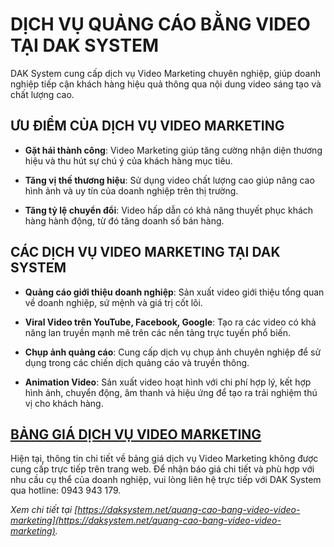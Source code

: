 # DỊCH VỤ QUẢNG CÁO BẰNG VIDEO TẠI DAK SYSTEM

DAK System cung cấp dịch vụ Video Marketing chuyên nghiệp, giúp doanh nghiệp tiếp cận khách hàng hiệu quả thông qua nội dung video sáng tạo và chất lượng cao.

## ƯU ĐIỂM CỦA DỊCH VỤ VIDEO MARKETING

- **Gặt hái thành công**: Video Marketing giúp tăng cường nhận diện thương hiệu và thu hút sự chú ý của khách hàng mục tiêu.

- **Tăng vị thế thương hiệu**: Sử dụng video chất lượng cao giúp nâng cao hình ảnh và uy tín của doanh nghiệp trên thị trường.

- **Tăng tỷ lệ chuyển đổi**: Video hấp dẫn có khả năng thuyết phục khách hàng hành động, từ đó tăng doanh số bán hàng.

## CÁC DỊCH VỤ VIDEO MARKETING TẠI DAK SYSTEM

- **Quảng cáo giới thiệu doanh nghiệp**: Sản xuất video giới thiệu tổng quan về doanh nghiệp, sứ mệnh và giá trị cốt lõi.

- **Viral Video trên YouTube, Facebook, Google**: Tạo ra các video có khả năng lan truyền mạnh mẽ trên các nền tảng trực tuyến phổ biến.

- **Chụp ảnh quảng cáo**: Cung cấp dịch vụ chụp ảnh chuyên nghiệp để sử dụng trong các chiến dịch quảng cáo và truyền thông.

- **Animation Video**: Sản xuất video hoạt hình với chi phí hợp lý, kết hợp hình ảnh, chuyển động, âm thanh và hiệu ứng để tạo ra trải nghiệm thú vị cho khách hàng.

## [BẢNG GIÁ DỊCH VỤ VIDEO MARKETING](https://daksystem.net/bang-gia-quang-cao-bang-video.html)

Hiện tại, thông tin chi tiết về bảng giá dịch vụ Video Marketing không được cung cấp trực tiếp trên trang web. Để nhận báo giá chi tiết và phù hợp với nhu cầu cụ thể của doanh nghiệp, vui lòng liên hệ trực tiếp với DAK System qua hotline: 0943 943 179.

*Xem chi tiết tại [https://daksystem.net/quang-cao-bang-video-video-marketing](https://daksystem.net/quang-cao-bang-video-video-marketing).*
